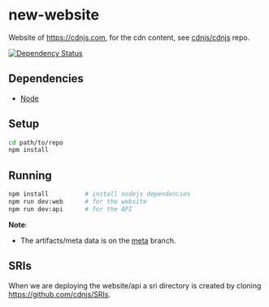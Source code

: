 new-website
===========

Website of https://cdnjs.com, for the cdn content, see [cdnjs/cdnjs](https://github.com/cdnjs/cdnjs) repo.

[![Dependency Status](https://david-dm.org/cdnjs/new-website.svg?theme=shields.io)](https://david-dm.org/cdnjs/new-website)

## Dependencies

* [Node](https://nodejs.org)

## Setup

```sh
cd path/to/repo
npm install
```

## Running

```sh
npm install          # install nodejs dependencies
npm run dev:web      # for the website
npm run dev:api      # for the API
```

**Note**:

  * The artifacts/meta data is on the [meta](https://github.com/cdnjs/new-website/tree/meta) branch.

## SRIs

When we are deploying the website/api a sri directory is created by cloning https://github.com/cdnjs/SRIs.
